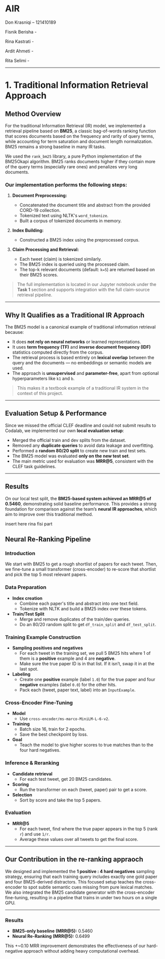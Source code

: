# AIR

Don Krasniqi – 121410189

Fisnik Berisha -  

Rina Kastrati  -  

Ardit Ahmeti  -  

Rita Selimi  -  

---
# 1. Traditional Information Retrieval Approach

## Method Overview

For the traditional Information Retrieval (IR) model, we implemented a retrieval pipeline based on **BM25**, a classic bag-of-words ranking function that scores documents based on the frequency and rarity of query terms, while accounting for term saturation and document length normalization. BM25 remains a strong baseline in many IR tasks.

We used the `rank_bm25` library, a pure Python implementation of the BM25Okapi algorithm. BM25 ranks documents higher if they contain more of the query terms (especially rare ones) and penalizes very long documents.

### Our implementation performs the following steps:

1. **Document Preprocessing:**
   - Concatenated the document title and abstract from the provided CORD-19 collection.
   - Tokenized text using NLTK's `word_tokenize`.
   - Built a corpus of tokenized documents in memory.

2. **Index Building:**
   - Constructed a BM25 index using the preprocessed corpus.

3. **Claim Processing and Retrieval:**
   - Each tweet (claim) is tokenized similarly.
   - The BM25 index is queried using the processed claim.
   - The top-k relevant documents (default: `k=5`) are returned based on their BM25 scores.

> The full implementation is located in our Jupyter notebook under the **Task 1** section and supports integration with the full claim-source retrieval pipeline.

---

## Why It Qualifies as a Traditional IR Approach

The BM25 model is a canonical example of traditional information retrieval because:

- It does **not rely on neural networks** or learned representations.
- It uses **term frequency (TF)** and **inverse document frequency (IDF)** statistics computed directly from the corpus.
- The retrieval process is based entirely on **lexical overlap** between the query and the documents — no embeddings or semantic models are used.
- The approach is **unsupervised** and **parameter-free**, apart from optional hyperparameters like `k1` and `b`.

> This makes it a textbook example of a traditional IR system in the context of this project.

---

## Evaluation Setup & Performance

Since we missed the official CLEF deadline and could not submit results to Codalab, we implemented our own **local evaluation setup**:

- Merged the official train and dev splits from the dataset.
- Removed any **duplicate queries** to avoid data leakage and overfitting.
- Performed a **random 80/20 split** to create new train and test sets.
- The BM25 model was evaluated **only on the new test set**.
- The main metric used for evaluation was **MRR@5**, consistent with the CLEF task guidelines.

---

## Results

On our local test split, the **BM25-based system achieved an MRR@5 of 0.5460**, demonstrating solid baseline performance. This provides a strong foundation for comparison against the team’s **neural IR approaches**, which aim to improve over this traditional method.

insert here rina fisi part


## Neural Re-Ranking Pipeline

### Introduction
We start with BM25 to get a rough shortlist of papers for each tweet. Then, we fine-tune a small transformer (cross-encoder) to re-score that shortlist and pick the top 5 most relevant papers.

### Data Preparation
- **Index creation**  
  - Combine each paper's title and abstract into one text field.  
  - Tokenize with NLTK and build a BM25 index over these tokens.  
- **Train/Test Split**  
  - Merge and remove duplicates of the train/dev queries.  
  - Do an 80/20 random split to get `df_train_split` and `df_test_split`.

### Training Example Construction
- **Sampling positives and negatives**  
  - For each tweet in the training set, we pull 5 BM25 hits where 1 of them is a **positive** example and 4 are **negative**.  
  - Make sure the true paper ID is in that list. If it isn’t, swap it in at the last spot.  
- **Labeling**  
  - Create one **positive** example (label `1.0`) for the true paper and four **negative** examples (label `0.0`) for the other hits.  
  - Pack each (tweet, paper text, label) into an `InputExample`.

### Cross-Encoder Fine-Tuning
- **Model**  
  - Use `cross-encoder/ms-marco-MiniLM-L-6-v2`.  
- **Training**  
  - Batch size 16, train for 2 epochs.  
  - Save the best checkpoint by loss.  
- **Goal**  
  - Teach the model to give higher scores to true matches than to the four hard negatives.

### Inference & Reranking
- **Candidate retrieval**  
  - For each test tweet, get 20 BM25 candidates.  
- **Scoring**  
  - Run the transformer on each (tweet, paper) pair to get a score.  
- **Selection**  
  - Sort by score and take the top 5 papers.

### Evaluation
- **MRR@5**  
  - For each tweet, find where the true paper appears in the top 5 (rank `r`) and use `1/r`.  
  - Average these values over all tweets to get the final score.

---

## Our Contribution in the re-ranking appraoch

We designed and implemented the **1 positive : 4 hard negatives** sampling strategy, ensuring that each training query includes exactly one gold paper and four BM25-derived distractors. This focused setup teaches the cross-encoder to spot subtle semantic cues missing from pure lexical matches. We also integrated the BM25 candidate generator with the cross-encoder fine-tuning, resulting in a pipeline that trains in under two hours on a single GPU.

---

### Results
- **BM25-only baseline (MRR@5):** 0.5460  
- **Neural Re-Ranking (MRR@5):** 0.6499  

This +~0.10 MRR improvement demonstrates the effectiveness of our hard-negative approach without adding heavy computational overhead.
